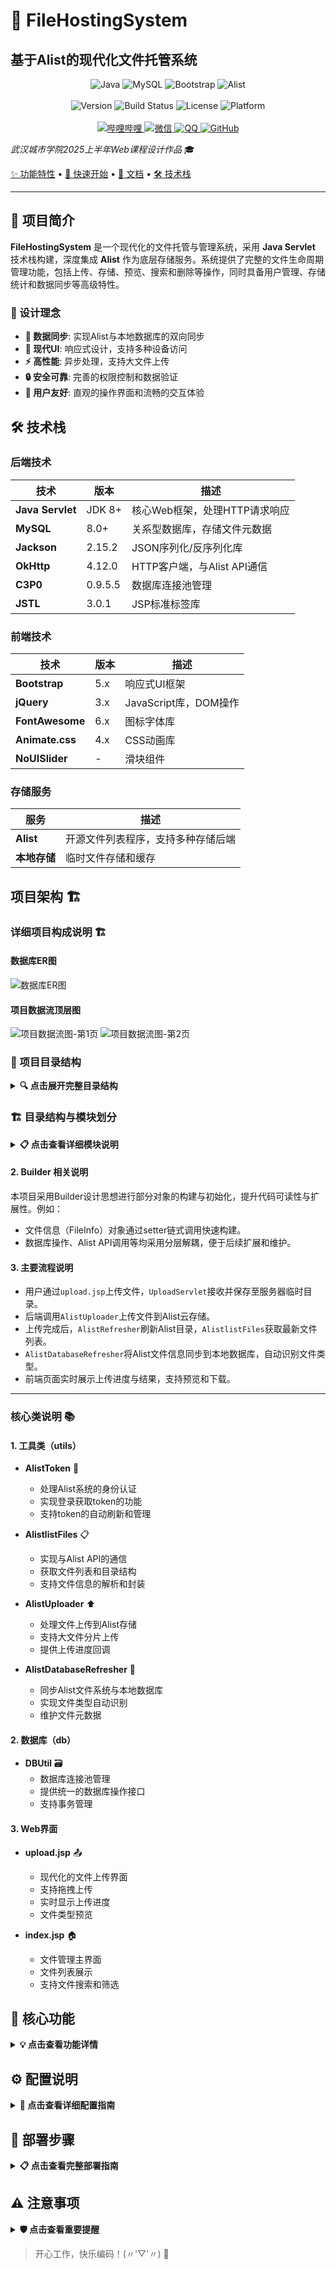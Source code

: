 # 🌟 FileHostingSystem
## 基于Alist的现代化文件托管系统

<!-- 核心技术栈徽章 -->
<div align="center">
    <img src="https://img.shields.io/badge/Java-FF6B35?style=for-the-badge&logo=openjdk&logoColor=white" alt="Java">
    <img src="https://img.shields.io/badge/MySQL-00758F?style=for-the-badge&logo=mysql&logoColor=white" alt="MySQL">
    <img src="https://img.shields.io/badge/Bootstrap-7952B3?style=for-the-badge&logo=bootstrap&logoColor=white" alt="Bootstrap">
    <img src="https://img.shields.io/badge/Alist-70C0E8?style=for-the-badge&logo=files&logoColor=white" alt="Alist">
</div>

<br>

<!-- 项目状态徽章 -->
<div align="center">
    <img src="https://img.shields.io/badge/Version-v0.054-blue?style=flat-square&logo=semver" alt="Version">
    <img src="https://img.shields.io/badge/Build-Passing-brightgreen?style=flat-square&logo=github-actions" alt="Build Status">
    <img src="https://img.shields.io/badge/License-MIT-green?style=flat-square&logo=opensourceinitiative" alt="License">
    <img src="https://img.shields.io/badge/Platform-Web-orange?style=flat-square&logo=html5" alt="Platform">
</div>

<br>

<!-- 开发者联系方式 -->
<div align="center">
    <a href="https://space.bilibili.com/525163001"> 
        <img src="https://img.shields.io/badge/哔哩哔哩-笙箫如夢-FF6D9D?style=flat&logo=bilibili&logoColor=white" alt="哔哩哔哩"> 
    </a>
    <a href="https://u.wechat.com/EPF8WK3pzJRhBUHQa3aqK1k?s=1"> 
        <img src="https://img.shields.io/badge/微信-联系我-95EC69?style=flat&logo=wechat&logoColor=white" alt="微信"> 
    </a>
    <a href="https://qm.qq.com/cgi-bin/qm/qr?k=oig6gaE9LsTQdlHEt8D_Spb_yv8U5B4x"> 
        <img src="https://img.shields.io/badge/QQ-雨中丁香-00B8E6?style=flat&logo=qq&logoColor=white" alt="QQ"> 
    </a>
    <a href="https://github.com/imsyy/SPlayer/tree/v3.0.0-beta.1"> 
        <img src="https://img.shields.io/badge/GitHub-luotao-181717?style=flat&logo=github&logoColor=white" alt="GitHub"> 
    </a>
</div>

*武汉城市学院2025上半年Web课程设计作品* 🎓

[✨ 功能特性](#-核心功能) • [🚀 快速开始](#-部署说明) • [📖 文档](#-项目架构) • [🛠️ 技术栈](#-技术栈)


---

## 📝 项目简介

**FileHostingSystem** 是一个现代化的文件托管与管理系统，采用 **Java Servlet** 技术栈构建，深度集成 **Alist** 作为底层存储服务。系统提供了完整的文件生命周期管理功能，包括上传、存储、预览、搜索和删除等操作，同时具备用户管理、存储统计和数据同步等高级特性。

### 🎯 设计理念

- **🔄 数据同步**: 实现Alist与本地数据库的双向同步
- **🎨 现代UI**: 响应式设计，支持多种设备访问
- **⚡ 高性能**: 异步处理，支持大文件上传
- **🔒 安全可靠**: 完善的权限控制和数据验证
- **📱 用户友好**: 直观的操作界面和流畅的交互体验

## 🛠️ 技术栈

### 后端技术

| 技术 | 版本 | 描述 |
|------|------|------|
| **Java Servlet** | JDK 8+ | 核心Web框架，处理HTTP请求响应 |
| **MySQL** | 8.0+ | 关系型数据库，存储文件元数据 |
| **Jackson** | 2.15.2 | JSON序列化/反序列化库 |
| **OkHttp** | 4.12.0 | HTTP客户端，与Alist API通信 |
| **C3P0** | 0.9.5.5 | 数据库连接池管理 |
| **JSTL** | 3.0.1 | JSP标准标签库 |

### 前端技术

| 技术 | 版本 | 描述 |
|------|------|------|
| **Bootstrap** | 5.x | 响应式UI框架 |
| **jQuery** | 3.x | JavaScript库，DOM操作 |
| **FontAwesome** | 6.x | 图标字体库 |
| **Animate.css** | 4.x | CSS动画库 |
| **NoUISlider** | - | 滑块组件 |

### 存储服务

| 服务 | 描述 |
|------|------|
| **Alist** | 开源文件列表程序，支持多种存储后端 |
| **本地存储** | 临时文件存储和缓存 |

## 项目架构 🏗️

### 详细项目构成说明 🏗️

#### 数据库ER图

![数据库ER图](web/image/ER图.drawio.svg)

#### 项目数据流顶层图

![项目数据流图-第1页](web/image/数据流图-Page-1.drawio.svg)
![项目数据流图-第2页](web/image/数据流图-第%202%20页.drawio.svg)

### 📁 项目目录结构

<details>
<summary><b>🔍 点击展开完整目录结构</b></summary>

```
📦 FileHostingSystemCY/
├── 📂 src/main/
│   ├── 📂 java/
│   │   ├── 📂 controller/           # 🎮 Servlet控制器层
│   │   │   ├── 📄 UploadServlet.java      # 文件上传处理
│   │   │   ├── 📄 FilePreview.java        # 文件预览服务
│   │   │   ├── 📄 FileQuery.java          # 文件查询接口
│   │   │   ├── 📄 ListImage.java          # 图片列表管理
│   │   │   ├── 📄 DeleteFile.java         # 文件删除操作
│   │   │   ├── 📄 StorageServlet.java     # 存储空间管理
│   │   │   └── 📄 StorageSum.java         # 存储统计服务
│   │   ├── 📂 service/              # 🔧 业务服务层
│   │   │   ├── 📄 LoginServlet.java       # 用户登录认证
│   │   │   └── 📄 LogoutServlet.java      # 用户登出处理
│   │   ├── 📂 dao/                  # 💾 数据访问层
│   │   │   ├── 📄 MediaFileDAO.java       # 媒体文件数据访问
│   │   │   └── 📄 MediaTest.java          # DAO层测试
│   │   ├── 📂 model/                # 📋 数据模型层
│   │   │   ├── 📄 MediaFile.java          # 媒体文件实体
│   │   │   └── 📄 User.java               # 用户实体模型
│   │   ├── 📂 db/                   # 🗄️ 数据库工具层
│   │   │   ├── 📄 DBUtil.java             # 数据库连接工具
│   │   │   ├── 📄 MediaFileQuery.java     # 媒体文件查询
│   │   │   ├── 📄 StorageStats.java       # 存储统计查询
│   │   │   └── 📄 TestDB.java             # 数据库连接测试
│   │   ├── 📂 utils/                # 🛠️ 工具类集合
│   │   │   ├── 📄 AlistToken.java         # Alist认证管理
│   │   │   ├── 📄 AlistUploader.java      # 文件上传到Alist
│   │   │   ├── 📄 AlistlistFiles.java     # Alist文件列表API
│   │   │   ├── 📄 AlistDatabaseRefresher.java # 数据同步服务
│   │   │   ├── 📄 AlistRefresher.java     # Alist缓存刷新
│   │   │   ├── 📄 AlistRemove.java        # Alist文件删除
│   │   │   ├── 📄 AddpreUrl.java          # URL前缀处理
│   │   │   ├── 📄 AlistlistFilesTest.java # 文件列表测试
│   │   │   └── 📄 MainTest.java           # 主测试入口
│   │   ├── 📂 filter/               # 🔒 过滤器层（预留扩展）
│   │   └── 📂 test/                 # 🧪 测试类目录
│   └── 📂 resources/
│       └── 📄 db.properties             # 数据库配置文件
├── 📂 web/                          # 🌐 Web资源目录
│   ├── 📂 WEB-INF/
│   │   ├── 📂 lib/                  # 📚 第三方依赖库
│   │   │   ├── 📄 c3p0-0.9.5.5.jar
│   │   │   ├── 📄 fastjson-1.2.83.jar
│   │   │   ├── 📄 jackson-*.jar     # Jackson JSON处理
│   │   │   ├── 📄 mysql-connector-java-8.0.27.jar
│   │   │   ├── 📄 okhttp-4.12.0.jar
│   │   │   └── 📄 jakarta.servlet.jsp.jstl-*.jar
│   │   └── 📄 web.xml               # Web应用配置
│   ├── 📂 assets/                   # 🎨 静态资源
│   │   ├── 📂 css/                  # 样式文件
│   │   │   ├── 📄 bootstrap.css     # Bootstrap框架
│   │   │   ├── 📄 index.css         # 首页样式
│   │   │   ├── 📄 userCen.css       # 用户中心样式
│   │   │   ├── 📄 sign-in.css       # 登录页样式
│   │   │   ├── 📄 modal.css         # 模态框样式
│   │   │   ├── 📄 theme.css         # 主题样式
│   │   │   └── 📄 limestart-search-component.css
│   │   ├── 📂 js/                   # JavaScript文件
│   │   │   ├── 📂 bootstrap/        # Bootstrap JS组件
│   │   │   ├── 📄 theme.js          # 主题脚本
│   │   │   ├── 📄 modal.js          # 模态框脚本
│   │   │   ├── 📄 limestart-search-component.js
│   │   │   └── 📂 vendor/           # 第三方JS库
│   │   ├── 📂 images/               # 图片资源
│   │   │   ├── 📂 backgrounds/      # 背景图片
│   │   │   ├── 📂 brand/            # 品牌图标
│   │   │   ├── 📂 cropping/         # 裁剪图片
│   │   │   ├── 📂 prv/              # 预览图片
│   │   │   └── 📂 slider/           # 轮播图片
│   │   └── 📂 vendor/               # 🔌 第三方前端库
│   │       ├── 📂 animate/          # 动画库
│   │       ├── 📂 bootstrap/        # Bootstrap完整版
│   │       ├── 📂 fontawesome/      # 图标字体
│   │       ├── 📂 jquery/           # jQuery库
│   │       ├── 📂 nouislider/       # 滑块组件
│   │       └── 📂 popper/           # Popper.js
│   ├── 📂 image/                    # 📊 项目文档图片
│   │   ├── 📄 ER图.drawio.svg       # 数据库ER图
│   │   ├── 📄 数据流图-Page-1.drawio.svg
│   │   └── 📄 数据流图-第 2 页.drawio.svg
│   ├── 📂 sql/                      # 🗃️ 数据库脚本
│   │   └── 📄 alist_media.sql       # 数据库初始化脚本
│   ├── 📂 js/                       # 📜 自定义JavaScript
│   │   └── 📄 main.js               # 主要脚本文件
│   ├── 📂 pages/                    # 📄 静态页面（预留）
│   ├── 📄 index.jsp                 # 🏠 文件管理主页
│   ├── 📄 upload.jsp                # ⬆️ 文件上传页面
│   ├── 📄 preview.jsp               # 👁️ 文件预览页面
│   ├── 📄 sign-in.jsp               # 🔐 用户登录页面
│   ├── 📄 userCen.jsp               # 👤 用户中心页面
│   ├── 📄 test-delete.jsp           # 🗑️ 删除测试页面
│   └── 📄 error.jsp                 # ❌ 错误处理页面
└── 📄 README.md                     # 📖 项目说明文档
```

</details>



### 🏗️ 目录结构与模块划分

<details>
<summary><b>📋 点击查看详细模块说明</b></summary>

#### 🎮 1. 控制器层 (Controller)
> 负责处理HTTP请求，协调业务逻辑和视图展示

| 文件名 | 功能描述 | 主要职责 |
|--------|----------|----------|
| `UploadServlet.java` | 📤 文件上传处理 | 多文件上传、格式验证、进度跟踪 |
| `FilePreview.java` | 👁️ 文件预览服务 | 图片/视频预览、缩略图生成 |
| `FileQuery.java` | 🔍 文件查询接口 | 文件搜索、过滤、分页查询 |
| `ListImage.java` | 🖼️ 图片列表管理 | 图片展示、排序、分类管理 |
| `DeleteFile.java` | 🗑️ 文件删除操作 | 安全删除、批量删除、回收站 |
| `StorageServlet.java` | 💾 存储空间管理 | 存储配置、空间分配 |
| `StorageSum.java` | 📊 存储统计服务 | 使用量统计、容量分析 |

#### 🔧 2. 服务层 (Service)
> 处理业务逻辑，提供核心服务功能

| 文件名 | 功能描述 | 主要职责 |
|--------|----------|----------|
| `LoginServlet.java` | 🔐 用户登录认证 | 身份验证、会话管理、权限控制 |
| `LogoutServlet.java` | 🚪 用户登出处理 | 会话清理、安全登出 |

#### 💾 3. 数据访问层 (DAO)
> 封装数据库操作，提供数据持久化服务

| 文件名 | 功能描述 | 主要职责 |
|--------|----------|----------|
| `MediaFileDAO.java` | 🗃️ 媒体文件数据访问 | CRUD操作、查询优化、事务管理 |
| `MediaTest.java` | 🧪 DAO层测试 | 数据访问测试、性能测试 |

#### 📋 4. 数据模型层 (Model)
> 定义数据结构和业务实体

| 文件名 | 功能描述 | 属性说明 |
|--------|----------|----------|
| `MediaFile.java` | 📄 媒体文件实体 | 文件ID、名称、路径、大小、类型、创建时间 |
| `User.java` | 👤 用户实体模型 | 用户ID、用户名、密码、邮箱、权限级别 |

#### 🗄️ 5. 数据库工具层 (Database)
> 提供数据库连接和查询工具

| 文件名 | 功能描述 | 主要职责 |
|--------|----------|----------|
| `DBUtil.java` | 🔌 数据库连接工具 | 连接池管理、连接获取/释放 |
| `MediaFileQuery.java` | 🔍 媒体文件查询 | 复杂查询、条件构建、结果映射 |
| `StorageStats.java` | 📈 存储统计查询 | 统计分析、报表生成 |
| `TestDB.java` | 🧪 数据库连接测试 | 连接测试、性能监控 |

#### 🛠️ 6. 工具类层 (Utils)
> Alist集成工具和通用工具类

| 文件名 | 功能描述 | 主要职责 |
|--------|----------|----------|
| `AlistToken.java` | 🔑 Alist认证管理 | Token获取、刷新、验证 |
| `AlistUploader.java` | ⬆️ 文件上传到Alist | 文件传输、进度监控、错误处理 |
| `AlistlistFiles.java` | 📂 Alist文件列表API | 文件列表获取、目录遍历 |
| `AlistDatabaseRefresher.java` | 🔄 数据同步服务 | 数据库与Alist双向同步 |
| `AlistRefresher.java` | 🔄 Alist缓存刷新 | 缓存更新、数据一致性 |
| `AlistRemove.java` | ❌ Alist文件删除 | 远程文件删除、批量操作 |
| `AddpreUrl.java` | 🔗 URL前缀处理 | URL构建、路径处理 |
| `AlistlistFilesTest.java` | 🧪 文件列表测试 | API测试、功能验证 |
| `MainTest.java` | 🚀 主测试入口 | 集成测试、系统验证 |

#### 🌐 7. Web层 (Web)
> 用户界面和静态资源管理

**📄 JSP页面**
- `index.jsp` - 🏠 文件管理主页
- `upload.jsp` - ⬆️ 文件上传界面
- `preview.jsp` - 👁️ 文件预览页面
- `sign-in.jsp` - 🔐 用户登录页面
- `userCen.jsp` - 👤 用户中心
- `error.jsp` - ❌ 错误处理页面

**🎨 静态资源**
- `assets/css/` - 样式文件（Bootstrap、自定义主题）
- `assets/js/` - JavaScript脚本（交互逻辑、AJAX）
- `assets/images/` - 图片资源（图标、背景、UI元素）
- `assets/vendor/` - 第三方前端库

**⚙️ 配置文件**
- `web.xml` - Web应用配置
- `db.properties` - 数据库连接配置

</details>

#### 2. Builder 相关说明

本项目采用Builder设计思想进行部分对象的构建与初始化，提升代码可读性与扩展性。例如：
- 文件信息（FileInfo）对象通过setter链式调用快速构建。
- 数据库操作、Alist API调用等均采用分层解耦，便于后续扩展和维护。

#### 3. 主要流程说明

- 用户通过`upload.jsp`上传文件，`UploadServlet`接收并保存至服务器临时目录。
- 后端调用`AlistUploader`上传文件到Alist云存储。
- 上传完成后，`AlistRefresher`刷新Alist目录，`AlistlistFiles`获取最新文件列表。
- `AlistDatabaseRefresher`将Alist文件信息同步到本地数据库，自动识别文件类型。
- 前端页面实时展示上传进度与结果，支持预览和下载。

---

### 核心类说明 📚

#### 1. 工具类（utils）

- **AlistToken** 🔑
  - 处理Alist系统的身份认证
  - 实现登录获取token的功能
  - 支持token的自动刷新和管理

- **AlistlistFiles** 📋
  - 实现与Alist API的通信
  - 获取文件列表和目录结构
  - 支持文件信息的解析和封装

- **AlistUploader** ⬆️
  - 处理文件上传到Alist存储
  - 支持大文件分片上传
  - 提供上传进度回调

- **AlistDatabaseRefresher** 🔄
  - 同步Alist文件系统与本地数据库
  - 实现文件类型自动识别
  - 维护文件元数据

#### 2. 数据库（db）

- **DBUtil** 🗃️
  - 数据库连接池管理
  - 提供统一的数据库操作接口
  - 支持事务管理

#### 3. Web界面

- **upload.jsp** 📤
  - 现代化的文件上传界面
  - 支持拖拽上传
  - 实时显示上传进度
  - 文件类型预览

- **index.jsp** 🏠
  - 文件管理主界面
  - 文件列表展示
  - 支持文件搜索和筛选

## 🚀 核心功能

<details>
<summary><b>💡 点击查看功能详情</b></summary>

#### 🔗 1. Alist集成服务
> 与Alist文件管理系统深度集成，提供完整的文件操作能力

| 功能模块 | 描述 | 技术实现 | 特性 |
|----------|------|----------|------|
| 🔑 **Token管理** | 自动获取和刷新访问令牌 | JWT Token + 定时刷新机制 | • 自动续期<br>• 异常重试<br>• 安全存储 |
| ⬆️ **文件上传** | 大文件分片上传到Alist | 分片上传 + 断点续传 | • 支持大文件<br>• 进度监控<br>• 错误恢复 |
| 📂 **文件列表** | 实时获取存储文件列表 | RESTful API + JSON解析 | • 实时同步<br>• 分页加载<br>• 快速检索 |
| 🗑️ **文件删除** | 安全删除Alist文件 | 批量操作 + 事务保证 | • 批量删除<br>• 安全确认<br>• 操作日志 |
| 🔄 **缓存刷新** | 强制刷新目录缓存 | 主动刷新 + 智能缓存 | • 数据一致性<br>• 性能优化<br>• 自动更新 |

#### 🗄️ 2. 数据库管理
> 高效的数据持久化和管理服务

| 功能模块 | 描述 | 技术实现 | 特性 |
|----------|------|----------|------|
| 🔌 **连接池管理** | C3P0连接池优化 | 连接池 + 监控 | • 高并发支持<br>• 自动回收<br>• 性能监控 |
| 📄 **文件元数据** | 完整的文件信息存储 | MySQL + 索引优化 | • 快速查询<br>• 数据完整性<br>• 关系映射 |
| 👤 **用户管理** | 用户认证和权限控制 | Session + 权限矩阵 | • 安全认证<br>• 角色管理<br>• 访问控制 |
| 📊 **存储统计** | 详细的使用情况分析 | 统计查询 + 图表展示 | • 实时统计<br>• 趋势分析<br>• 容量预警 |

#### 🔄 3. 数据同步机制
> 智能的数据同步和一致性保证

| 功能模块 | 描述 | 技术实现 | 特性 |
|----------|------|----------|------|
| 🤖 **自动同步** | 定期同步文件信息 | 定时任务 + 增量同步 | • 定时执行<br>• 智能调度<br>• 异常处理 |
| ⚡ **增量更新** | 只同步变化的文件 | 时间戳比较 + 哈希校验 | • 高效同步<br>• 减少开销<br>• 精确识别 |
| 🏷️ **类型识别** | 自动文件分类存储 | MIME类型 + 扩展名识别 | • 智能分类<br>• 多格式支持<br>• 自动标记 |
| 🔍 **冲突检测** | 数据冲突自动处理 | 版本控制 + 冲突解决 | • 冲突预防<br>• 自动解决<br>• 数据保护 |

#### 🌐 4. Web界面功能
> 现代化的用户交互体验

| 功能模块 | 描述 | 技术实现 | 特性 |
|----------|------|----------|------|
| 🏠 **文件管理** | 直观的文件操作界面 | Bootstrap + AJAX | • 响应式设计<br>• 拖拽操作<br>• 实时更新 |
| 👁️ **文件预览** | 多格式文件预览 | HTML5 + 媒体播放器 | • 图片预览<br>• 视频播放<br>• 文档查看 |
| 🔍 **搜索过滤** | 强大的搜索功能 | 全文检索 + 条件筛选 | • 快速搜索<br>• 多条件过滤<br>• 结果高亮 |
| 📱 **移动适配** | 移动设备友好 | 响应式布局 + 触控优化 | • 移动优先<br>• 触控友好<br>• 性能优化 |

#### 🛡️ 5. 安全特性
> 全方位的安全保障机制

| 安全模块 | 描述 | 实现方式 | 保护级别 |
|----------|------|----------|----------|
| 🔐 **身份认证** | 用户身份验证 | Session + 密码加密 | ⭐⭐⭐⭐⭐ |
| 🛡️ **权限控制** | 细粒度权限管理 | RBAC权限模型 | ⭐⭐⭐⭐⭐ |
| 🔒 **数据加密** | 敏感数据保护 | AES加密 + HTTPS | ⭐⭐⭐⭐⭐ |
| 🚫 **防护机制** | 恶意攻击防护 | XSS防护 + CSRF令牌 | ⭐⭐⭐⭐⭐ |

</details>

## ⚙️ 配置说明

<details>
<summary><b>🔧 点击查看详细配置指南</b></summary>

### 🗄️ 数据库配置

在 <mcfile name="db.properties" path="src/main/resources/db.properties"></mcfile> 中配置数据库连接信息：

```properties
# 🔌 数据库连接配置
db.driver=com.mysql.cj.jdbc.Driver
db.url=jdbc:mysql://localhost:3306/alist_media?useSSL=false&serverTimezone=UTC&characterEncoding=utf8
db.username=your_username
db.password=your_password

# 🏊 C3P0连接池配置
c3p0.initialPoolSize=5          # 初始连接数
c3p0.maxPoolSize=20             # 最大连接数
c3p0.minPoolSize=5              # 最小连接数
c3p0.acquireIncrement=2         # 连接增长步长
c3p0.maxStatements=100          # 最大缓存语句数
c3p0.maxIdleTime=300            # 最大空闲时间(秒)
c3p0.checkoutTimeout=30000      # 连接超时时间(毫秒)
c3p0.testConnectionOnCheckout=true  # 连接测试
```

### 🔗 Alist服务配置

在相关工具类中配置Alist服务信息：

```java
// 📍 AlistToken.java 中的配置
private static final String ALIST_URL = "http://your-alist-server:5244";
private static final String USERNAME = "admin";              // Alist管理员用户名
private static final String PASSWORD = "your_secure_password"; // Alist管理员密码
private static final String API_PATH = "/api/auth/login";     // 登录API路径

// 🔄 同步配置
private static final int SYNC_INTERVAL = 300;  // 同步间隔(秒)
private static final String STORAGE_PATH = "/"; // 存储根路径
```

### 🌐 Web应用配置

在 <mcfile name="web.xml" path="web/WEB-INF/web.xml"></mcfile> 中的关键配置：

```xml
<!-- 📁 文件上传配置 -->
<multipart-config>
    <max-file-size>104857600</max-file-size>      <!-- 100MB -->
    <max-request-size>209715200</max-request-size> <!-- 200MB -->
    <file-size-threshold>1048576</file-size-threshold> <!-- 1MB -->
</multipart-config>

<!-- 🔒 会话配置 -->
<session-config>
    <session-timeout>30</session-timeout> <!-- 30分钟 -->
</session-config>
```

</details>

## 🚀 部署步骤

<details>
<summary><b>📋 点击查看完整部署指南</b></summary>

### 📋 1. 环境准备

| 组件 | 版本要求 | 推荐版本 | 说明 |
|------|----------|----------|------|
| ☕ **Java** | JDK 8+ | JDK 11 | 运行环境 |
| 🗄️ **MySQL** | 5.7+ | 8.0+ | 数据库服务 |
| 🐱 **Tomcat** | 9.0+ | 10.1+ | Web服务器 |
| 📁 **Alist** | 3.0+ | 最新版 | 文件管理服务 |
| 🛠️ **Maven** | 3.6+ | 3.9+ | 构建工具(可选) |

### 🗃️ 2. 数据库初始化

```sql
-- 📊 创建数据库
CREATE DATABASE alist_media 
    CHARACTER SET utf8mb4 
    COLLATE utf8mb4_unicode_ci
    COMMENT '文件托管系统数据库';

-- 👤 创建用户(可选)
CREATE USER 'alist_user'@'localhost' IDENTIFIED BY 'secure_password';
GRANT ALL PRIVILEGES ON alist_media.* TO 'alist_user'@'localhost';
FLUSH PRIVILEGES;

-- 📋 导入表结构
USE alist_media;
SOURCE web/sql/alist_media.sql;
```

### ⚙️ 3. 配置文件修改

**步骤 1**: 数据库配置
```bash
# 📝 编辑数据库配置
cp src/main/resources/db.properties.example src/main/resources/db.properties
vim src/main/resources/db.properties
```

**步骤 2**: Alist服务配置
```java
// 📍 修改 AlistToken.java
private static final String ALIST_URL = "http://192.168.1.100:5244";
private static final String USERNAME = "admin";
private static final String PASSWORD = "your_alist_password";
```

### 🔨 4. 项目构建

**方式一：使用Maven构建**
```bash
# 🧹 清理并编译
mvn clean compile

# 📦 打包WAR文件
mvn package -DskipTests

# 📁 WAR文件位置：target/FileHostingSystemCY.war
```

**方式二：手动构建**
```bash
# 📁 创建构建目录
mkdir -p build/WEB-INF/{classes,lib}

# ☕ 编译Java源码
javac -cp "web/WEB-INF/lib/*" -d build/WEB-INF/classes src/main/java/**/*.java

# 📋 复制资源文件
cp -r src/main/resources/* build/WEB-INF/classes/
cp -r web/* build/

# 📦 打包WAR文件
cd build && jar -cvf ../FileHostingSystemCY.war *
```

### 🚀 5. 部署到Tomcat

**步骤 1**: 部署应用
```bash
# 🛑 停止Tomcat
$CATALINA_HOME/bin/shutdown.sh

# 📁 复制WAR文件
cp FileHostingSystemCY.war $CATALINA_HOME/webapps/

# 🚀 启动Tomcat
$CATALINA_HOME/bin/startup.sh
```

**步骤 2**: 验证部署
```bash
# 📊 检查日志
tail -f $CATALINA_HOME/logs/catalina.out

# 🌐 访问应用
curl http://localhost:8080/FileHostingSystemCY/
```

### 🔍 6. 部署验证

| 检查项 | 验证方法 | 预期结果 |
|--------|----------|----------|
| 🌐 **Web访问** | 浏览器访问主页 | 正常显示文件列表 |
| 🗄️ **数据库连接** | 查看应用日志 | 无连接错误 |
| 🔗 **Alist集成** | 测试文件上传 | 成功上传到Alist |
| 🔄 **数据同步** | 检查数据库记录 | 文件信息正确同步 |

</details>

## ⚠️ 注意事项

<details>
<summary><b>🛡️ 点击查看重要提醒</b></summary>

### 🔒 安全相关
- **🔐 密码安全**: 使用强密码，定期更换数据库和Alist密码
- **🌐 网络安全**: 生产环境建议配置HTTPS和防火墙规则
- **👤 权限控制**: 确保Tomcat运行用户权限最小化
- **📁 文件权限**: 上传目录权限设置为755，避免执行权限

### 🚀 性能优化
- **💾 内存配置**: 根据文件大小调整JVM堆内存
- **🔌 连接池**: 根据并发量调整数据库连接池大小
- **📁 存储空间**: 定期清理临时文件和日志
- **🔄 同步频率**: 根据使用情况调整数据同步间隔

### 🐛 故障排除
- **📊 日志监控**: 定期检查应用和数据库日志
- **🔍 连接测试**: 确保数据库和Alist服务连通性
- **📁 权限检查**: 验证文件读写权限
- **🔄 服务状态**: 监控各服务运行状态

### 🔧 维护建议
- **💾 数据备份**: 定期备份数据库和重要文件
- **🔄 版本更新**: 及时更新依赖库和系统组件
- **📊 性能监控**: 监控系统资源使用情况
- **🛡️ 安全扫描**: 定期进行安全漏洞扫描

</details>

> 开心工作，快乐编码！(〃'▽'〃) 🎉